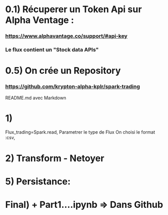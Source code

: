 # 0.1) Récuperer un Token Api sur Alpha Ventage :
### https://www.alphavantage.co/support/#api-key





### Le flux contient un "Stock data APIs"


# 0.5) On crée un Repository
### https://github.com/krypton-alpha-kplr/spark-trading

README.md avec Markdown



# 1)
Flux_trading=Spark.read,
Parametrer le type de Flux
On choisi le format :csv,










# 2) Transform - Netoyer

# 5) Persistance:

# Final)  + Part1….ipynb => Dans Github
